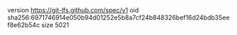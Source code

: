 version https://git-lfs.github.com/spec/v1
oid sha256:6971746914e050b94d01252e5b8a7cf24b848326bef16d24bdb35eef8e62b54c
size 5021
